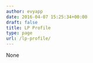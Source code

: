 ```yaml
---
author: evyapp
date: 2016-04-07 15:25:34+00:00
draft: false
title: LP Profile
type: page
url: /lp-profile/
---
```


None
